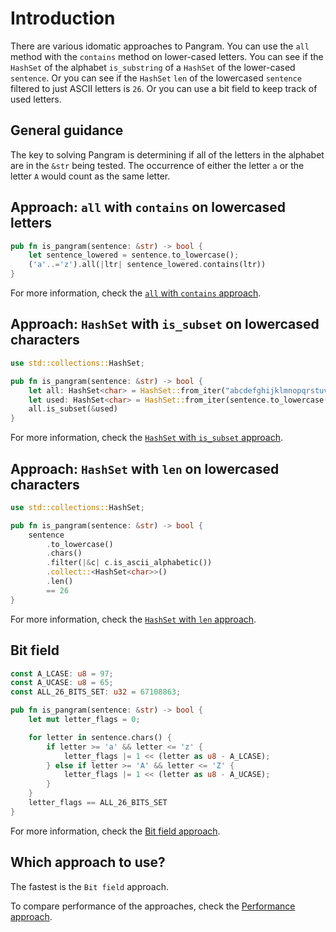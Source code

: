 # Introduction

There are various idomatic approaches to Pangram.
You can use the `all` method with the `contains` method on lower-cased letters.
You can see if the `HashSet` of the alphabet `is_substring` of a `HashSet` of the lower-cased `sentence`.
Or you can see if the `HashSet` `len` of the lowercased `sentence` filtered to just ASCII letters is `26`.
Or you can use a bit field to keep track of used letters.


## General guidance

The key to solving Pangram is determining if all of the letters in the alphabet are in the `&str` being tested.
The occurrence of either the letter `a` or the letter `A` would count as the same letter.

## Approach: `all` with `contains` on lowercased letters

```rust
pub fn is_pangram(sentence: &str) -> bool {
    let sentence_lowered = sentence.to_lowercase();
    ('a'..='z').all(|ltr| sentence_lowered.contains(ltr))
}
```

For more information, check the [`all` with `contains` approach][approach-all-contains].

## Approach: `HashSet` with `is_subset` on lowercased characters

```rust
use std::collections::HashSet;

pub fn is_pangram(sentence: &str) -> bool {
    let all: HashSet<char> = HashSet::from_iter("abcdefghijklmnopqrstuvwxyz".chars());
    let used: HashSet<char> = HashSet::from_iter(sentence.to_lowercase().chars());
    all.is_subset(&used)
}
```

For more information, check the [`HashSet` with `is_subset` approach][approach-hashset-is-subset].

## Approach: `HashSet` with `len` on lowercased characters

```rust
use std::collections::HashSet;

pub fn is_pangram(sentence: &str) -> bool {
    sentence
        .to_lowercase()
        .chars()
        .filter(|&c| c.is_ascii_alphabetic())
        .collect::<HashSet<char>>()
        .len()
        == 26
}
```

For more information, check the [`HashSet` with `len` approach][approach-hashset-len].

## Bit field

```rust
const A_LCASE: u8 = 97;
const A_UCASE: u8 = 65;
const ALL_26_BITS_SET: u32 = 67108863;

pub fn is_pangram(sentence: &str) -> bool {
    let mut letter_flags = 0;

    for letter in sentence.chars() {
        if letter >= 'a' && letter <= 'z' {
            letter_flags |= 1 << (letter as u8 - A_LCASE);
        } else if letter >= 'A' && letter <= 'Z' {
            letter_flags |= 1 << (letter as u8 - A_UCASE);
        }
    }
    letter_flags == ALL_26_BITS_SET
}
```

For more information, check the [Bit field approach][approach-bitfield].

## Which approach to use?

The fastest is the `Bit field` approach.

To compare performance of the approaches, check the [Performance approach][approach-performance].

[approach-all-contains]: https://exercism.org/tracks/rust/exercises/pangram/approaches/all-contains
[approach-hashset-is-subset]: https://exercism.org/tracks/rust/exercises/pangram/approaches/hashset-is-subset
[approach-hashset-len]: https://exercism.org/tracks/rust/exercises/pangram/approaches/hashset-len
[approach-bitfield]: https://exercism.org/tracks/rust/exercises/pangram/approaches/bitfield
[approach-performance]: https://exercism.org/tracks/rust/exercises/pangram/approaches/performance
